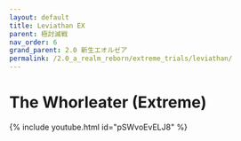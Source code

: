 ```yaml
---
layout: default
title: Leviathan EX
parent: 極討滅戦
nav_order: 6
grand_parent: 2.0 新生エオルゼア
permalink: /2.0_a_realm_reborn/extreme_trials/leviathan/
---
```


# The Whorleater (Extreme)

{% include youtube.html id="pSWvoEvELJ8" %}